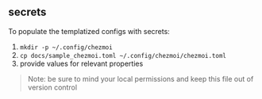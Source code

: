 ## secrets

To populate the templatized configs with secrets:

1. `mkdir -p ~/.config/chezmoi`
2. `cp docs/sample_chezmoi.toml ~/.config/chezmoi/chezmoi.toml`
3. provide values for relevant properties

> Note: be sure to mind your local permissions and keep this file out of
> version control
